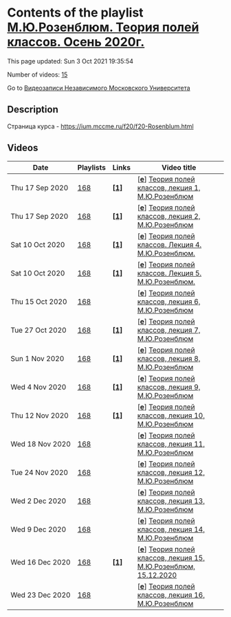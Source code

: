 # Contents of the playlist [М.Ю.Розенблюм. Теория полей классов. Осень 2020г.](https://www.youtube.com/playlist?list=PLp9ABVh6_x4EpBnrXDJ2DwwXTwsQur2D8)

This page updated: Sun 3 Oct 2021 19:35:54

Number of videos: [15](#videos)

Go to [Видеозаписи Независимого Московского Университета](../README.md)

## Description

Страница курса - <https://ium.mccme.ru/f20/f20-Rosenblum.html>

## Videos

|Date|Playlists|Links|Video title|
|---|---|---|---|
| Thu&nbsp;17&nbsp;Sep&nbsp;2020 | [168](../playlists/168 "М.Ю.Розенблюм. Теория полей классов. Осень 2020г.") | [**[1]**](https://ium.mccme.ru/f20/f20-Rosenblum.html) | [[**e**](https://studio.youtube.com/video/uxJhyDNlLeY/edit "Edit")] [Теория полей классов, лекция 1, М.Ю.Розенблюм](https://www.youtube.com/watch?v=uxJhyDNlLeY&list=PLp9ABVh6_x4EpBnrXDJ2DwwXTwsQur2D8 "подробности: https://ium.mccme.ru/f20/f20-Rosenblum.html") |
| Thu&nbsp;17&nbsp;Sep&nbsp;2020 | [168](../playlists/168 "М.Ю.Розенблюм. Теория полей классов. Осень 2020г.") | [**[1]**](https://ium.mccme.ru/f20/f20-Rosenblum.html) | [[**e**](https://studio.youtube.com/video/9tC3sYEMov8/edit "Edit")] [Теория полей классов, лекция 2, М.Ю.Розенблюм](https://www.youtube.com/watch?v=9tC3sYEMov8&list=PLp9ABVh6_x4EpBnrXDJ2DwwXTwsQur2D8 "подробности: https://ium.mccme.ru/f20/f20-Rosenblum.html") |
| Sat&nbsp;10&nbsp;Oct&nbsp;2020 | [168](../playlists/168 "М.Ю.Розенблюм. Теория полей классов. Осень 2020г.") | [**[1]**](https://ium.mccme.ru/f20/f20-Rosenblum.html) | [[**e**](https://studio.youtube.com/video/ilftaa2OtcM/edit "Edit")] [Теория полей классов. Лекция 4. М.Ю.Розенблюм.](https://www.youtube.com/watch?v=ilftaa2OtcM&list=PLp9ABVh6_x4EpBnrXDJ2DwwXTwsQur2D8 "Страница курса - https://ium.mccme.ru/f20/f20-Rosenblum.html") |
| Sat&nbsp;10&nbsp;Oct&nbsp;2020 | [168](../playlists/168 "М.Ю.Розенблюм. Теория полей классов. Осень 2020г.") | [**[1]**](https://ium.mccme.ru/f20/f20-Rosenblum.html) | [[**e**](https://studio.youtube.com/video/EHP4XR2wHrc/edit "Edit")] [Теория полей классов. Лекция 5. М.Ю.Розенблюм.](https://www.youtube.com/watch?v=EHP4XR2wHrc&list=PLp9ABVh6_x4EpBnrXDJ2DwwXTwsQur2D8 "Страница курса - https://ium.mccme.ru/f20/f20-Rosenblum.html") |
| Thu&nbsp;15&nbsp;Oct&nbsp;2020 | [168](../playlists/168 "М.Ю.Розенблюм. Теория полей классов. Осень 2020г.") |  | [[**e**](https://studio.youtube.com/video/CxoMeeIRx6M/edit "Edit")] [Теория полей классов, лекция 6, М.Ю.Розенблюм](https://www.youtube.com/watch?v=CxoMeeIRx6M&list=PLp9ABVh6_x4EpBnrXDJ2DwwXTwsQur2D8) |
| Tue&nbsp;27&nbsp;Oct&nbsp;2020 | [168](../playlists/168 "М.Ю.Розенблюм. Теория полей классов. Осень 2020г.") | [**[1]**](https://ium.mccme.ru/f20/f20-Rosenblum.html) | [[**e**](https://studio.youtube.com/video/wufigb2o0YM/edit "Edit")] [Теория полей классов, лекция 7, М.Ю.Розенблюм](https://www.youtube.com/watch?v=wufigb2o0YM&list=PLp9ABVh6_x4EpBnrXDJ2DwwXTwsQur2D8 "Страница курса - https://ium.mccme.ru/f20/f20-Rosenblum.html") |
| Sun&nbsp;1&nbsp;Nov&nbsp;2020 | [168](../playlists/168 "М.Ю.Розенблюм. Теория полей классов. Осень 2020г.") | [**[1]**](https://ium.mccme.ru/f20/f20-Rosenblum.html) | [[**e**](https://studio.youtube.com/video/QzE4aOGxkeQ/edit "Edit")] [Теория полей классов, лекция 8, М.Ю.Розенблюм](https://www.youtube.com/watch?v=QzE4aOGxkeQ&list=PLp9ABVh6_x4EpBnrXDJ2DwwXTwsQur2D8 "Страница курса - https://ium.mccme.ru/f20/f20-Rosenblum.html") |
| Wed&nbsp;4&nbsp;Nov&nbsp;2020 | [168](../playlists/168 "М.Ю.Розенблюм. Теория полей классов. Осень 2020г.") | [**[1]**](https://ium.mccme.ru/f20/f20-Rosenblum.html) | [[**e**](https://studio.youtube.com/video/KmWFPwtGM-o/edit "Edit")] [Теория полей классов, лекция 9, М.Ю.Розенблюм](https://www.youtube.com/watch?v=KmWFPwtGM-o&list=PLp9ABVh6_x4EpBnrXDJ2DwwXTwsQur2D8 "Страница курса - https://ium.mccme.ru/f20/f20-Rosenblum.html") |
| Thu&nbsp;12&nbsp;Nov&nbsp;2020 | [168](../playlists/168 "М.Ю.Розенблюм. Теория полей классов. Осень 2020г.") | [**[1]**](https://ium.mccme.ru/f20/f20-Rosenblum.html) | [[**e**](https://studio.youtube.com/video/a2_DFnEKt94/edit "Edit")] [Теория полей классов, лекция 10, М.Ю.Розенблюм](https://www.youtube.com/watch?v=a2_DFnEKt94&list=PLp9ABVh6_x4EpBnrXDJ2DwwXTwsQur2D8 "Страница курса - https://ium.mccme.ru/f20/f20-Rosenblum.html") |
| Wed&nbsp;18&nbsp;Nov&nbsp;2020 | [168](../playlists/168 "М.Ю.Розенблюм. Теория полей классов. Осень 2020г.") |  | [[**e**](https://studio.youtube.com/video/8goVQq5mLag/edit "Edit")] [Теория полей классов, лекция 11, М.Ю.Розенблюм](https://www.youtube.com/watch?v=8goVQq5mLag&list=PLp9ABVh6_x4EpBnrXDJ2DwwXTwsQur2D8) |
| Tue&nbsp;24&nbsp;Nov&nbsp;2020 | [168](../playlists/168 "М.Ю.Розенблюм. Теория полей классов. Осень 2020г.") |  | [[**e**](https://studio.youtube.com/video/_2L6C_NsdG8/edit "Edit")] [Теория полей классов, лекция 12, М.Ю.Розенблюм](https://www.youtube.com/watch?v=_2L6C_NsdG8&list=PLp9ABVh6_x4EpBnrXDJ2DwwXTwsQur2D8) |
| Wed&nbsp;2&nbsp;Dec&nbsp;2020 | [168](../playlists/168 "М.Ю.Розенблюм. Теория полей классов. Осень 2020г.") |  | [[**e**](https://studio.youtube.com/video/oQEtGYKTr6g/edit "Edit")] [Теория полей классов, лекция 13, М.Ю.Розенблюм](https://www.youtube.com/watch?v=oQEtGYKTr6g&list=PLp9ABVh6_x4EpBnrXDJ2DwwXTwsQur2D8) |
| Wed&nbsp;9&nbsp;Dec&nbsp;2020 | [168](../playlists/168 "М.Ю.Розенблюм. Теория полей классов. Осень 2020г.") |  | [[**e**](https://studio.youtube.com/video/5nrZqsqpwAo/edit "Edit")] [Теория полей классов, лекция 14, М.Ю.Розенблюм](https://www.youtube.com/watch?v=5nrZqsqpwAo&list=PLp9ABVh6_x4EpBnrXDJ2DwwXTwsQur2D8) |
| Wed&nbsp;16&nbsp;Dec&nbsp;2020 | [168](../playlists/168 "М.Ю.Розенблюм. Теория полей классов. Осень 2020г.") | [**[1]**](https://ium.mccme.ru/f20/f20-Rosenblum.html) | [[**e**](https://studio.youtube.com/video/IivTOjB_Xic/edit "Edit")] [Теория полей классов, лекция 15, М.Ю.Розенблюм, 15.12.2020](https://www.youtube.com/watch?v=IivTOjB_Xic&list=PLp9ABVh6_x4EpBnrXDJ2DwwXTwsQur2D8 "https://ium.mccme.ru/f20/f20-Rosenblum.html") |
| Wed&nbsp;23&nbsp;Dec&nbsp;2020 | [168](../playlists/168 "М.Ю.Розенблюм. Теория полей классов. Осень 2020г.") |  | [[**e**](https://studio.youtube.com/video/97239kzbbBs/edit "Edit")] [Теория полей классов, лекция 16, М.Ю.Розенблюм](https://www.youtube.com/watch?v=97239kzbbBs&list=PLp9ABVh6_x4EpBnrXDJ2DwwXTwsQur2D8) |

